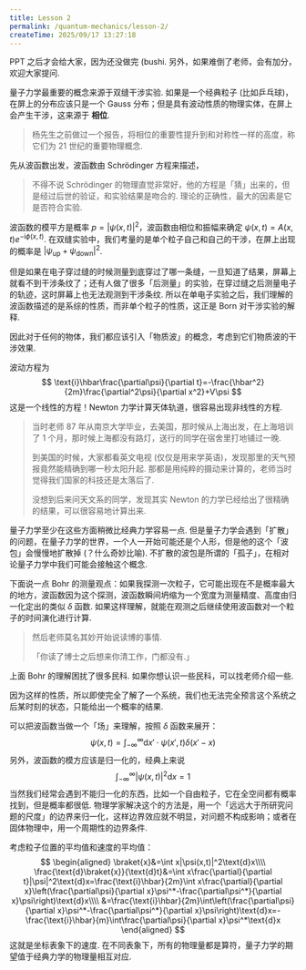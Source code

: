 ```yaml
---
title: Lesson 2
permalink: /quantum-mechanics/lesson-2/
createTime: 2025/09/17 13:27:18
---
```

PPT 之后才会给大家，因为还没做完 (bushi. 另外，如果难倒了老师，会有加分，欢迎大家提问.

量子力学最重要的概念来源于双缝干涉实验. 如果是一个经典粒子 (比如乒乓球)，在屏上的分布应该只是一个 Gauss 分布；但是具有波动性质的物理实体，在屏上会产生干涉，这来源于 **相位**.

> 杨先生之前做过一个报告，将相位的重要性提升到和对称性一样的高度，称它们为 21 世纪的重要物理概念.

先从波函数出发，波函数由 Schrödinger 方程来描述，

> 不得不说 Schrödinger 的物理直觉非常好，他的方程是「猜」出来的，但是经过后世的验证，和实验结果是吻合的. 理论的正确性，最大的因素是它是否符合实验.

波函数的模平方是概率 $p=|\psi(x,t)|^2$，波函数由相位和振幅来确定 $\psi(x,t)=A(x,t)e^{-\text{i}\phi(x,t)}$. 在双缝实验中，我们考量的是单个粒子自己和自己的干涉，在屏上出现的概率是 $|\psi_\text{up}+\psi_\text{down}|^2$.

但是如果在电子穿过缝的时候测量到底穿过了哪一条缝，一旦知道了结果，屏幕上就看不到干涉条纹了；还有人做了很多「后测量」的实验，在穿过缝之后测量电子的轨迹，这时屏幕上也无法观测到干涉条纹. 所以在单电子实验之后，我们理解的波函数描述的是系综的性质，而非单个粒子的性质，这正是 Born 对干涉实验的解释.

因此对于任何的物体，我们都应该引入「物质波」的概念，考虑到它们物质波的干涉效果.

波动方程为
$$
\text{i}\hbar\frac{\partial\psi}{\partial t}=-\frac{\hbar^2}{2m}\frac{\partial^2\psi}{\partial x^2}+V\psi
$$
这是一个线性的方程！Newton 力学计算天体轨道，很容易出现非线性的方程.

> 当时老师 87 年从南京大学毕业，去美国，那时候从上海出发，在上海培训了 1 个月，那时候上海都没有路灯，送行的同学在宿舍里打地铺过一晚.
>
> 到美国的时候，大家都看英文电视 (仅仅是用来学英语)，发现那里的天气预报竟然能精确到哪一秒太阳升起. 那都是用纯粹的摄动来计算的，老师当时觉得我们国家的科技还是太落后了.
>
> 没想到后来问天文系的同学，发现其实 Newton 的力学已经给出了很精确的结果，可以很容易地计算出来.

量子力学至少在这些方面稍微比经典力学容易一点. 但是量子力学会遇到「扩散」的问题，在量子力学的世界，一个人一开始可能还是个人形，但是他的这个「波包」会慢慢地扩散掉 (？什么奇妙比喻). 不扩散的波包是所谓的「孤子」，在相对论量子力学中我们可能会接触这个概念.

下面说一点 Bohr 的测量观点：如果我探测一次粒子，它可能出现在不是概率最大的地方，波函数因为这个探测，波函数瞬间坍缩为一个宽度为测量精度、高度由归一化定出的类似 $\delta$ 函数. 如果这样理解，就能在观测之后继续使用波函数对一个粒子的时间演化进行计算.

> 然后老师莫名其妙开始说读博的事情.
>
> 「你读了博士之后想来你清工作，门都没有.」

上面 Bohr 的理解困扰了很多民科. 如果你想认识一些民科，可以找老师介绍一些.

因为这样的性质，所以即使完全了解了一个系统，我们也无法完全预言这个系统之后某时刻的状态，只能给出一个概率的结果.

可以把波函数当做一个「场」来理解，按照 $\delta$ 函数来展开：
$$
\psi(x,t)=\int_{-\infty}^\infty\text{d}x'\cdot\psi(x',t)\delta(x'-x)
$$
另外，波函数的模方应该是归一化的，经典上来说
$$
\int_{-\infty}^\infty|\psi(x,t)|^2\text{d}x=1
$$
当然我们经常会遇到不能归一化的东西，比如一个自由粒子，它在全空间都有概率找到，但是概率都很低. 物理学家解决这个的方法是，用一个「远远大于所研究问题的尺度」的边界来归一化，这样边界效应就不明显，对问题不构成影响；或者在固体物理中，用一个周期性的边界条件.

考虑粒子位置的平均值和速度的平均值：
$$
\begin{aligned}
\braket{x}&=\int x|\psi(x,t)|^2\text{d}x\\\\
\frac{\text{d}\braket{x}}{\text{d}t}&=\int x\frac{\partial}{\partial t}|\psi|^2\text{d}x=\frac{\text{i}\hbar}{2m}\int x\frac{\partial}{\partial x}\left(\frac{\partial\psi}{\partial x}\psi^*-\frac{\partial\psi^*}{\partial x}\psi\right)\text{d}x\\\\
&=\frac{\text{i}\hbar}{2m}\int\left(\frac{\partial\psi}{\partial x}\psi^*-\frac{\partial\psi^*}{\partial x}\psi\right)\text{d}x=-\frac{\text{i}\hbar}{m}\int\frac{\partial\psi}{\partial x}\psi^*\text{d}x
\end{aligned}
$$
这就是坐标表象下的速度. 在不同表象下，所有的物理量都是算符，量子力学的期望值于经典力学的物理量相互对应.